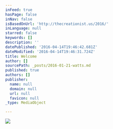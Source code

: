 ```yaml
---
inFeed: true
hasPage: false
inNav: false
isBasedOnUrl: 'http://thecreationist.us/2016/'
inLanguage: null
starred: false
keywords: []
description: ''
datePublished: '2016-04-14T19:46:42.681Z'
dateModified: '2016-04-14T19:46:31.724Z'
title: Welcome
author: []
sourcePath: _posts/2016-01-21-watts.md
published: true
authors: []
publisher:
  name: null
  domain: null
  url: null
  favicon: null
_type: MediaObject

---
```

![](https://the-grid-user-content.s3-us-west-2.amazonaws.com/3b1eea94-db70-4c9b-abe4-0f798b189295.jpg)